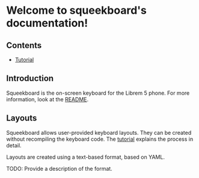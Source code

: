 Welcome to squeekboard's documentation!
=======================================

Contents
--------

* [Tutorial](tutorial.md)

Introduction
------------

Squeekboard is the on-screen keyboard for the Librem 5 phone. For more information, look at the [README](https://source.puri.sm/Librem5/squeekboard/blob/master/README.md).

Layouts
-------

Squeekboard allows user-provided keyboard layouts. They can be created without recompiling the keyboard code. The [tutorial](/tutorial.md) explains the process in detail.

Layouts are created using a text-based format, based on YAML.

TODO: Provide a description of the format.
